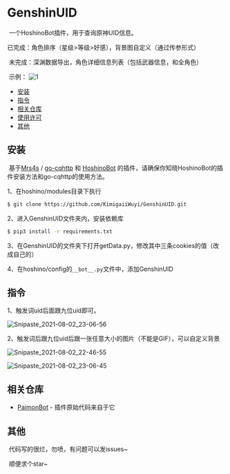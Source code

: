 # GenshinUID

​	一个HoshinoBot插件，用于查询原神UID信息。

​	已完成：角色排序（星级>等级>好感），背景图自定义（通过传参形式）

​	未完成：深渊数据导出，角色详细信息列表（包括武器信息，和全角色）

​	示例：	![1](C:\Users\44483\Desktop\1.PNG)

- [安装](#安装)
- [指令](#指令)
- [相关仓库](#相关仓库)
- [使用许可](#使用许可)
- [其他](#其他)

## 安装

​	基于[Mrs4s](https://github.com/Mrs4s) / [go-cqhttp](https://github.com/Mrs4s/go-cqhttp) 和 [HoshinoBot](https://github.com/Ice-Cirno/HoshinoBot) 的插件，请确保你知晓HoshinoBot的插件安装方法和go-cqhttp的使用方法。

1、在hoshino/modules目录下执行

```sh
$ git clone https://github.com/KimigaiiWuyi/GenshinUID.git
```

2、进入GenshinUID文件夹内，安装依赖库

```sh
$ pip3 install -r requirements.txt
```

3、在GenshinUID的文件夹下打开getData.py，修改其中三条cookies的值（改成自己的）

4、在hoshino/config的`__bot__.py`文件中，添加GenshinUID

## 指令

1、触发词uid后面跟九位uid即可。

![Snipaste_2021-08-02_23-06-56](C:\Users\44483\Desktop\Snipaste_2021-08-02_23-06-56.png)

2、触发词后跟九位uid后跟一张任意大小的图片（不能是GIF），可以自定义背景

![Snipaste_2021-08-02_22-46-55](C:\Users\44483\Desktop\Snipaste_2021-08-02_22-46-55.png)

![Snipaste_2021-08-02_23-06-45](C:\Users\44483\Desktop\Snipaste_2021-08-02_23-06-45.png)

## 相关仓库

- [PaimonBot](https://github.com/XiaoMiku01/PaimonBot) - 插件原始代码来自于它

## 其他

​	代码写的很烂，勿喷，有问题可以发issues~

​	顺便求个star~
